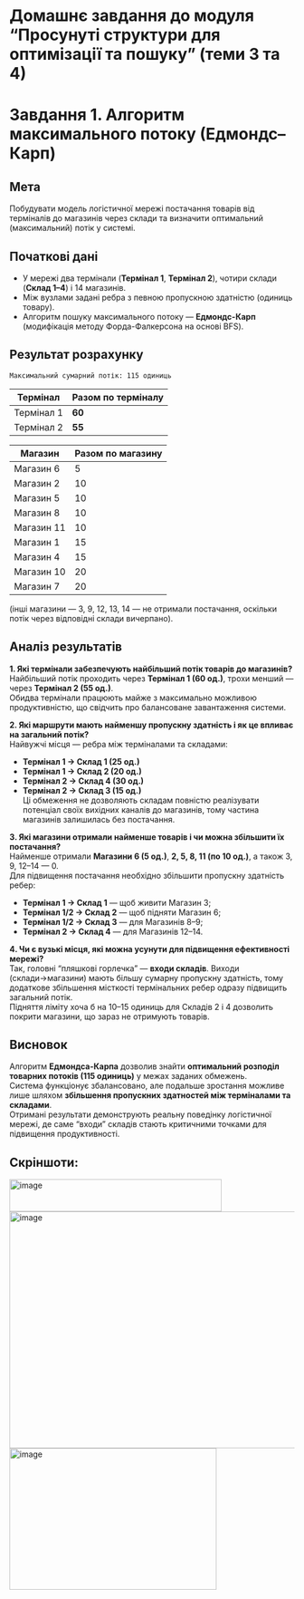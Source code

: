 # Домашнє завдання до модуля “Просунуті структури для оптимізації та пошуку” (теми 3 та 4)
# Завдання 1. Алгоритм максимального потоку (Едмондс–Карп)

## Мета
Побудувати модель логістичної мережі постачання товарів від терміналів до магазинів через склади та визначити оптимальний (максимальний) потік у системі.

## Початкові дані
- У мережі два термінали (**Термінал 1**, **Термінал 2**), чотири склади (**Склад 1–4**) і 14 магазинів.  
- Між вузлами задані ребра з певною пропускною здатністю (одиниць товару).  
- Алгоритм пошуку максимального потоку — **Едмондс-Карп** (модифікація методу Форда-Фалкерсона на основі BFS).

## Результат розрахунку
```
Максимальний сумарний потік: 115 одиниць
```

| Термінал | Разом по терміналу |
|-----------|-------------------|
| Термінал 1 | **60** |
| Термінал 2 | **55** |

| Магазин | Разом по магазину |
|----------|-------------------|
| Магазин 6 | 5 |
| Магазин 2 | 10 |
| Магазин 5 | 10 |
| Магазин 8 | 10 |
| Магазин 11 | 10 |
| Магазин 1 | 15 |
| Магазин 4 | 15 |
| Магазин 10 | 20 |
| Магазин 7 | 20 |

(інші магазини — 3, 9, 12, 13, 14 — не отримали постачання, оскільки потік через відповідні склади вичерпано).

## Аналіз результатів

**1️. Які термінали забезпечують найбільший потік товарів до магазинів?**  
Найбільший потік проходить через **Термінал 1 (60 од.)**, трохи менший — через **Термінал 2 (55 од.)**.  
Обидва термінали працюють майже з максимально можливою продуктивністю, що свідчить про балансоване завантаження системи.

**2️. Які маршрути мають найменшу пропускну здатність і як це впливає на загальний потік?**  
Найвужчі місця — ребра між терміналами та складами:  
- **Термінал 1 → Склад 1 (25 од.)**  
- **Термінал 1 → Склад 2 (20 од.)**  
- **Термінал 2 → Склад 4 (30 од.)**  
- **Термінал 2 → Склад 3 (15 од.)**  
Ці обмеження не дозволяють складам повністю реалізувати потенціал своїх вихідних каналів до магазинів, тому частина магазинів залишилась без постачання.

**3️. Які магазини отримали найменше товарів і чи можна збільшити їх постачання?**  
Найменше отримали **Магазини 6 (5 од.)**, **2, 5, 8, 11 (по 10 од.)**, а також 3, 9, 12–14 — 0.  
Для підвищення постачання необхідно збільшити пропускну здатність ребер:  
- **Термінал 1 → Склад 1** — щоб живити Магазин 3;  
- **Термінал 1/2 → Склад 2** — щоб підняти Магазин 6;  
- **Термінал 1/2 → Склад 3** — для Магазинів 8–9;  
- **Термінал 2 → Склад 4** — для Магазинів 12–14.

**4️. Чи є вузькі місця, які можна усунути для підвищення ефективності мережі?**  
Так, головні “пляшкові горлечка” — **входи складів**. Виходи (склади→магазини) мають більшу сумарну пропускну здатність, тому додаткове збільшення місткості термінальних ребер одразу підвищить загальний потік.  
Підняття ліміту хоча б на 10–15 одиниць для Складів 2 і 4 дозволить покрити магазини, що зараз не отримують товарів.

## Висновок
Алгоритм **Едмондса-Карпа** дозволив знайти **оптимальний розподіл товарних потоків (115 одиниць)** у межах заданих обмежень.  
Система функціонує збалансовано, але подальше зростання можливе лише шляхом **збільшення пропускних здатностей між терміналами та складами**.  
Отримані результати демонструють реальну поведінку логістичної мережі, де саме “входи” складів стають критичними точками для підвищення продуктивності.
## Скріншоти:
<img width="375" height="57" alt="image" src="https://github.com/user-attachments/assets/1270dc3f-6d51-4eb5-9264-bf64c467858e" />
<img width="524" height="418" alt="image" src="https://github.com/user-attachments/assets/a99e91e8-8a9f-44ce-831e-d8369d5dc114" />
<img width="366" height="250" alt="image" src="https://github.com/user-attachments/assets/8e460c5e-9300-4f5e-8bf1-9f9e52cf192d" />



